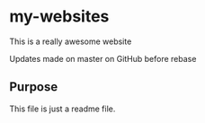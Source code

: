 # my-websites

This is a really awesome website

Updates made on master on GitHub before rebase

## Purpose

This file is just a readme file.
